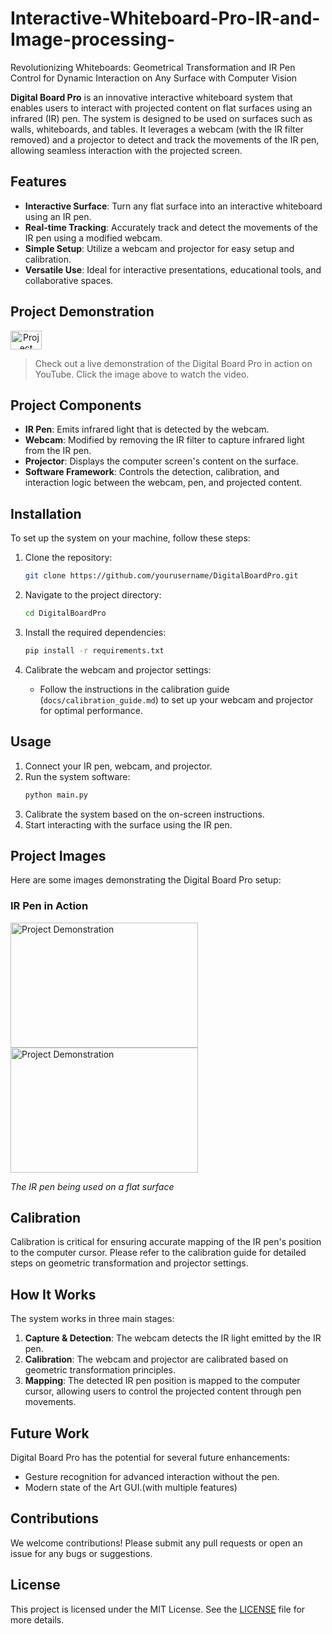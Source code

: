 # Interactive-Whiteboard-Pro-IR-and-Image-processing-
Revolutionizing Whiteboards: Geometrical Transformation and IR Pen Control for Dynamic Interaction on Any Surface with Computer Vision

**Digital Board Pro** is an innovative interactive whiteboard system that enables users to interact with projected content on flat surfaces using an infrared (IR) pen. The system is designed to be used on surfaces such as walls, whiteboards, and tables. It leverages a webcam (with the IR filter removed) and a projector to detect and track the movements of the IR pen, allowing seamless interaction with the projected screen.

## Features

- **Interactive Surface**: Turn any flat surface into an interactive whiteboard using an IR pen.
- **Real-time Tracking**: Accurately track and detect the movements of the IR pen using a modified webcam.
- **Simple Setup**: Utilize a webcam and projector for easy setup and calibration.
- **Versatile Use**: Ideal for interactive presentations, educational tools, and collaborative spaces.

## Project Demonstration
<a href="https://youtu.be/FpK8PYU6Rsc?si=9AVkPFdNyOAiSQc4" style="text-align: center;">
  <img src="https://upload.wikimedia.org/wikipedia/commons/thumb/4/42/YouTube_icon_%282013-2017%29.png/480px-YouTube_icon_%282013-2017%29.png" alt="Project Demonstration" width="50" height="30">
</a>

> Check out a live demonstration of the Digital Board Pro in action on YouTube. Click the image above to watch the video.

## Project Components

- **IR Pen**: Emits infrared light that is detected by the webcam.
- **Webcam**: Modified by removing the IR filter to capture infrared light from the IR pen.
- **Projector**: Displays the computer screen's content on the surface.
- **Software Framework**: Controls the detection, calibration, and interaction logic between the webcam, pen, and projected content.

## Installation

To set up the system on your machine, follow these steps:

1. Clone the repository:
   ```bash
   git clone https://github.com/yourusername/DigitalBoardPro.git
   ```

2. Navigate to the project directory:
   ```bash
   cd DigitalBoardPro
   ```

3. Install the required dependencies:
   ```bash
   pip install -r requirements.txt
   ```

4. Calibrate the webcam and projector settings:
   - Follow the instructions in the calibration guide (`docs/calibration_guide.md`) to set up your webcam and projector for optimal performance.

## Usage

1. Connect your IR pen, webcam, and projector.
2. Run the system software:
   ```bash
   python main.py
   ```
3. Calibrate the system based on the on-screen instructions.
4. Start interacting with the surface using the IR pen.

## Project Images

Here are some images demonstrating the Digital Board Pro setup:

### IR Pen in Action

<img src="https://github.com/user-attachments/assets/643ecd83-eb5e-434a-aef4-b43d8f0e4b35" alt="Project Demonstration" width="300" height="200">

<img src="https://github.com/user-attachments/assets/7d273ba3-347e-45f8-8311-1e09d52a39a0" alt="Project Demonstration" width="300" height="200">

*The IR pen being used on a flat surface*



## Calibration

Calibration is critical for ensuring accurate mapping of the IR pen's position to the computer cursor. Please refer to the calibration guide for detailed steps on geometric transformation and projector settings.

## How It Works

The system works in three main stages:
1. **Capture & Detection**: The webcam detects the IR light emitted by the IR pen.
2. **Calibration**: The webcam and projector are calibrated based on geometric transformation principles.
3. **Mapping**: The detected IR pen position is mapped to the computer cursor, allowing users to control the projected content through pen movements.

## Future Work

Digital Board Pro has the potential for several future enhancements:
- Gesture recognition for advanced interaction without the pen.
- Modern state of the Art GUI.(with multiple features)

## Contributions

We welcome contributions! Please submit any pull requests or open an issue for any bugs or suggestions.

## License

This project is licensed under the MIT License. See the [LICENSE](LICENSE) file for more details.
